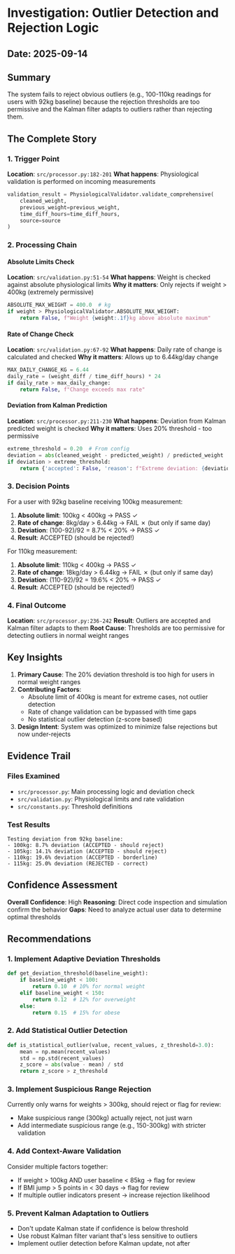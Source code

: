 # Investigation: Outlier Detection and Rejection Logic

## Date: 2025-09-14

## Summary
The system fails to reject obvious outliers (e.g., 100-110kg readings for users with 92kg baseline) because the rejection thresholds are too permissive and the Kalman filter adapts to outliers rather than rejecting them.

## The Complete Story

### 1. Trigger Point
**Location**: `src/processor.py:182-201`
**What happens**: Physiological validation is performed on incoming measurements
```python
validation_result = PhysiologicalValidator.validate_comprehensive(
    cleaned_weight,
    previous_weight=previous_weight,
    time_diff_hours=time_diff_hours,
    source=source
)
```

### 2. Processing Chain

#### Absolute Limits Check
**Location**: `src/validation.py:51-54`
**What happens**: Weight is checked against absolute physiological limits
**Why it matters**: Only rejects if weight > 400kg (extremely permissive)
```python
ABSOLUTE_MAX_WEIGHT = 400.0  # kg
if weight > PhysiologicalValidator.ABSOLUTE_MAX_WEIGHT:
    return False, f"Weight {weight:.1f}kg above absolute maximum"
```

#### Rate of Change Check
**Location**: `src/validation.py:67-92`
**What happens**: Daily rate of change is calculated and checked
**Why it matters**: Allows up to 6.44kg/day change
```python
MAX_DAILY_CHANGE_KG = 6.44
daily_rate = (weight_diff / time_diff_hours) * 24
if daily_rate > max_daily_change:
    return False, f"Change exceeds max rate"
```

#### Deviation from Kalman Prediction
**Location**: `src/processor.py:211-230`
**What happens**: Deviation from Kalman predicted weight is checked
**Why it matters**: Uses 20% threshold - too permissive
```python
extreme_threshold = 0.20  # From config
deviation = abs(cleaned_weight - predicted_weight) / predicted_weight
if deviation > extreme_threshold:
    return {'accepted': False, 'reason': f"Extreme deviation: {deviation:.1%}"}
```

### 3. Decision Points

For a user with 92kg baseline receiving 100kg measurement:
1. **Absolute limit**: 100kg < 400kg → PASS ✓
2. **Rate of change**: 8kg/day > 6.44kg → FAIL ✗ (but only if same day)
3. **Deviation**: (100-92)/92 = 8.7% < 20% → PASS ✓
4. **Result**: ACCEPTED (should be rejected!)

For 110kg measurement:
1. **Absolute limit**: 110kg < 400kg → PASS ✓
2. **Rate of change**: 18kg/day > 6.44kg → FAIL ✗ (but only if same day)
3. **Deviation**: (110-92)/92 = 19.6% < 20% → PASS ✓
4. **Result**: ACCEPTED (should be rejected!)

### 4. Final Outcome
**Location**: `src/processor.py:236-242`
**Result**: Outliers are accepted and Kalman filter adapts to them
**Root Cause**: Thresholds are too permissive for detecting outliers in normal weight ranges

## Key Insights

1. **Primary Cause**: The 20% deviation threshold is too high for users in normal weight ranges
2. **Contributing Factors**: 
   - Absolute limit of 400kg is meant for extreme cases, not outlier detection
   - Rate of change validation can be bypassed with time gaps
   - No statistical outlier detection (z-score based)
3. **Design Intent**: System was optimized to minimize false rejections but now under-rejects

## Evidence Trail

### Files Examined
- `src/processor.py`: Main processing logic and deviation check
- `src/validation.py`: Physiological limits and rate validation
- `src/constants.py`: Threshold definitions

### Test Results
```
Testing deviation from 92kg baseline:
- 100kg: 8.7% deviation (ACCEPTED - should reject)
- 105kg: 14.1% deviation (ACCEPTED - should reject)  
- 110kg: 19.6% deviation (ACCEPTED - borderline)
- 115kg: 25.0% deviation (REJECTED - correct)
```

## Confidence Assessment
**Overall Confidence**: High
**Reasoning**: Direct code inspection and simulation confirm the behavior
**Gaps**: Need to analyze actual user data to determine optimal thresholds

## Recommendations

### 1. Implement Adaptive Deviation Thresholds
```python
def get_deviation_threshold(baseline_weight):
    if baseline_weight < 100:
        return 0.10  # 10% for normal weight
    elif baseline_weight < 150:
        return 0.12  # 12% for overweight
    else:
        return 0.15  # 15% for obese
```

### 2. Add Statistical Outlier Detection
```python
def is_statistical_outlier(value, recent_values, z_threshold=3.0):
    mean = np.mean(recent_values)
    std = np.std(recent_values)
    z_score = abs(value - mean) / std
    return z_score > z_threshold
```

### 3. Implement Suspicious Range Rejection
Currently only warns for weights > 300kg, should reject or flag for review:
- Make suspicious range (300kg) actually reject, not just warn
- Add intermediate suspicious range (e.g., 150-300kg) with stricter validation

### 4. Add Context-Aware Validation
Consider multiple factors together:
- If weight > 100kg AND user baseline < 85kg → flag for review
- If BMI jump > 5 points in < 30 days → flag for review
- If multiple outlier indicators present → increase rejection likelihood

### 5. Prevent Kalman Adaptation to Outliers
- Don't update Kalman state if confidence is below threshold
- Use robust Kalman filter variant that's less sensitive to outliers
- Implement outlier detection before Kalman update, not after
